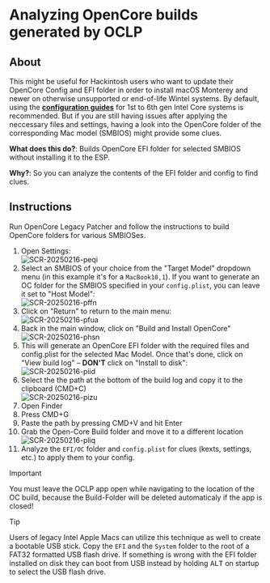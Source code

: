 # Analyzing OpenCore builds generated by OCLP 

## About

This might be useful for Hackintosh users who want to update their OpenCore Config and EFI folder in order to install macOS Monterey and newer on otherwise unsupported or end-of-life Wintel systems. By default, using the [**configuration guides**](Guides) for 1st to 6th gen Intel Core systems is recommended. But if you are still having issues after applying the neccessary files and settings, having a look into the OpenCore folder of the corresponding Mac model (SMBIOS) might provide some clues.

**What does this do?**: Builds OpenCore EFI folder for selected SMBIOS without installing it to the ESP.

**Why?**: So you can analyze the contents of the EFI folder and config to find clues.

## Instructions
Run OpenCore Legacy Patcher and follow the instructions to build OpenCore folders for various SMBIOSes.

1. Open Settings: <br>![SCR-20250216-peqi](https://github.com/user-attachments/assets/0f710f00-4228-444d-a2c8-33a2a07b59ca)
2. Select an SMBIOS of your choice from the "Target Model" dropdown menu (in this example it's for a `MacBook10,1`). If you want to generate an OC folder for the SMBIOS specified in your `config.plist`, you can leave it set to "Host Model":<br>![SCR-20250216-pffn](https://github.com/user-attachments/assets/6d6a2763-6d6d-49b7-ba69-766508fcf31c)
3. Click on "Return" to return to the main menu:<br>![SCR-20250216-pfua](https://github.com/user-attachments/assets/be7cfe3c-1a12-4691-95ec-e3a662e9251d)
4. Back in the main window, click on "Build and Install OpenCore"<br>![SCR-20250216-phsn](https://github.com/user-attachments/assets/85e4bd28-2095-4332-bb36-dfcf868bb9c9)
5. This will generate an OpenCore EFI folder with the required files and config.plist for the selected Mac Model. Once that's done, click on "View build log" – **DON'T** click on "Install to disk": <br>![SCR-20250216-piid](https://github.com/user-attachments/assets/31f33120-111f-4bee-96fb-b1e587e2e15a)
6. Select the the path at the bottom of the build log and copy it to the clipboard (CMD+C)<br>![SCR-20250216-pizu](https://github.com/user-attachments/assets/8993f0fb-f454-4b02-991f-d8fcef821287)
7. Open Finder
8. Press CMD+G
9. Paste the path by pressing CMD+V and hit Enter
10. Grab the Open-Core Build folder and move it to a different location<br>![SCR-20250216-pliq](https://github.com/user-attachments/assets/2c469501-cbf8-41ac-b102-274ed2203dc7)
11. Analyze the `EFI/OC` folder and `config.plist` for clues (kexts, settings, etc.) to apply them to your config.

> [!IMPORTANT]
>
> You must leave the OCLP app open while navigating to the location of the OC build, because the Build-Folder will be deleted automaticaly if the app is closed!

> [!TIP]
>
> Users of legacy Intel Apple Macs can utilize this technique as well to create a bootable USB stick. Copy the `EFI` and the `System` folder to the root of a FAT32 formatted USB flash drive. If something is wrong with the EFI folder installed on disk they can boot from USB instead by holding <kbd>ALT</kbd> on startup to select the USB flash drive.
